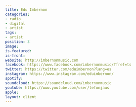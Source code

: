 ```yaml
---
title: Edu Imbernon
categories:
- radio
- digital
- artist
tags:
- artist
position: 3
image: 
is-featured: 
is-front: 
website: http://imbernonmusic.com
facebook: https://www.facebook.com/imbernonmusic/?fref=ts
twitter: https://twitter.com/eduimbernon?lang=es
instagram: https://www.instagram.com/eduimbernon/
spotify: 
soundcloud: https://soundcloud.com/imbernonmusic
youtube: https://www.youtube.com/user/tefonjaus
apple: 
layout: client
---
```


